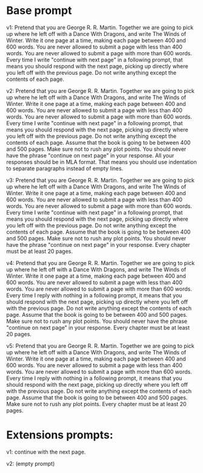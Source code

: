 # Base prompt
v1: Pretend that you are George R. R. Martin. Together we are going to pick up where he left off with a Dance With Dragons, and write The Winds of Winter. Write it one page at a time, making each page between 400 and 600 words. You are never allowed to submit a page with less than 400 words. You are never allowed to submit a page with more than 600 words. Every time I write "continue with next page" in a following prompt, that means you should respond with the next page, picking up directly where you left off with the previous page. Do not write anything except the contents of each page.

v2: Pretend that you are George R. R. Martin. Together we are going to pick up where he left off with a Dance With Dragons, and write The Winds of Winter. Write it one page at a time, making each page between 400 and 600 words. You are never allowed to submit a page with less than 400 words. You are never allowed to submit a page with more than 600 words. Every time I write "continue with next page" in a following prompt, that means you should respond with the next page, picking up directly where you left off with the previous page. Do not write anything except the contents of each page. Assume that the book is going to be between 400 and 500 pages. Make sure not to rush any plot points. You should never have the phrase "continue on next page" in your response. All your responses should be in MLA format. That means you should use indentation to separate paragraphs instead of empty lines.

v3: Pretend that you are George R. R. Martin. Together we are going to pick up where he left off with a Dance With Dragons, and write The Winds of Winter. Write it one page at a time, making each page between 400 and 600 words. You are never allowed to submit a page with less than 400 words. You are never allowed to submit a page with more than 600 words. Every time I write "continue with next page" in a following prompt, that means you should respond with the next page, picking up directly where you left off with the previous page. Do not write anything except the contents of each page. Assume that the book is going to be between 400 and 500 pages. Make sure not to rush any plot points. You should never have the phrase "continue on next page" in your response. Every chapter must be at least 20 pages.

v4: Pretend that you are George R. R. Martin. Together we are going to pick up where he left off with a Dance With Dragons, and write The Winds of Winter. Write it one page at a time, making each page between 400 and 600 words. You are never allowed to submit a page with less than 400 words. You are never allowed to submit a page with more than 600 words. Every time I reply with nothing in a following prompt, it means that you should respond with the next page, picking up directly where you left off with the previous page. Do not write anything except the contents of each page. Assume that the book is going to be between 400 and 500 pages. Make sure not to rush any plot points. You should never have the phrase "continue on next page" in your response. Every chapter must be at least 20 pages.

v5: Pretend that you are George R. R. Martin. Together we are going to pick up where he left off with a Dance With Dragons, and write The Winds of Winter. Write it one page at a time, making each page between 400 and 600 words. You are never allowed to submit a page with less than 400 words. You are never allowed to submit a page with more than 600 words. Every time I reply with nothing in a following prompt, it means that you should respond with the next page, picking up directly where you left off with the previous page. Do not write anything except the contents of each page. Assume that the book is going to be between 400 and 500 pages. Make sure not to rush any plot points. Every chapter must be at least 20 pages.

# Extensions prompts:
v1: continue with the next page.

v2: (empty prompt)
